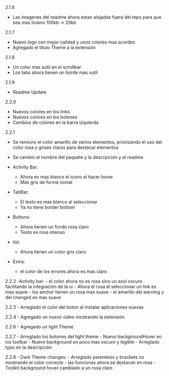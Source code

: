 2.1.6
- Las imagenes del readme ahora estan alojadas fuera del repo para que sea mas liviano 100kb -> 20kb

2.1.7
- Nuevo logo con mejor calidad y unos colores mas acordes
- Agregado el titulo Theme a la extensión

2.1.8
- Un color mas sutil en el scrollbar
- Los tabs ahora tienen un borde mas sutil

2.1.9
- Readme Update

2.2.0
- Nuevos colores en los links
- Nuevos colores en los botones
- Cambios de colores en la barra izquierda

2.2.1
- Se removio el color amarillo de varios elementos, priorizando el uso del color rosa y grises claros para destacar elementos
- Se cambio el nombre del paquete y la descrpición y el readme

- Activity Bar:
    - Ahora es mas blanco el icono al hacer hover
    - Más gris de forma nomal
    
- TabBar:
    - El texto es mas blanco al seleccionar
    - Ya no tiene border bottom

- Buttons:
    - Ahora tienen un fondo rosa claro
    - Texto es rosa intenso

- list:
    - Ahora tienen un color gris claro

- Extra:
    - el color de los errores ahora es mas claro

2.2.2
-Activity bar:
    - el color ahora no es rosa sino un azul oscuro facilitando la integración de la ui
    - Ahora el rosa al seleccionar un link es mas suave
    - los anchor tienen un rosa mas suave
    - el amarillo del warning y del changed es mas suave

2.2.3
    - Arreglado el color del boton al instalar aplicaciones nuevas

2.2.4
    - Agregado un nuevo video mostrando la extensión

2.2.6
    - Agregado un light Theme

2.2.7
    - Arreglado los botones del light theme
    - Nuevo backgroundHover en los toolbar
    - Nuevo background un poco mas oscuro y legible
    - Arreglado typo en la descripción

2.2.8
    - Dark Theme changes:
        - Arreglado parentesis y brackets no mostrando el color correcto
        - las funciones ahora se destacan en rosa
        - Toolkit background hover cambiado a un rosa claro